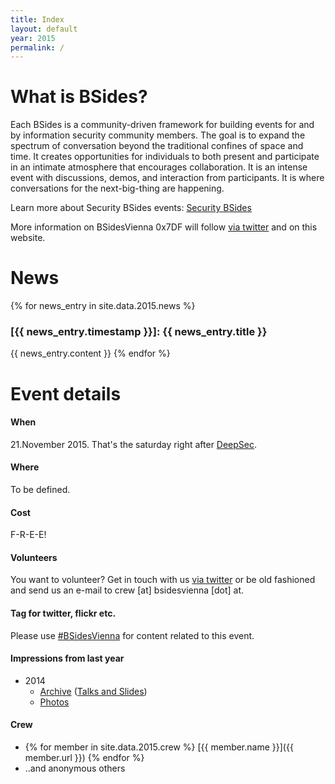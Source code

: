 ```yaml
---
title: Index
layout: default
year: 2015
permalink: /
---
```


# What is BSides?
Each BSides is a community-driven framework for building events for and by information security community members.  The goal is to expand the spectrum of conversation beyond the traditional confines of space and time.  It creates opportunities for individuals to both present and participate in an intimate atmosphere that encourages collaboration. It is an intense event with discussions, demos, and interaction from participants. It is where conversations for the next-big-thing are happening.

Learn more about Security BSides events: [Security BSides](http://www.securitybsides.com/)

More information on BSidesVienna 0x7DF will follow [via twitter](https://twitter.com/BSidesVienna) and on this website.

# News

{% for news_entry in site.data.2015.news %}
### [{{ news_entry.timestamp }}]: {{ news_entry.title }}
{{ news_entry.content }}
{% endfor %}


# Event details
#### When
21.November 2015. That's the saturday right after [DeepSec](https://deepsec.net/).

#### Where
To be defined.

#### Cost
F-R-E-E!

#### Volunteers
You want to volunteer? Get in touch with us [via twitter](https://twitter.com/BSidesVienna)
or be old fashioned and send us an e-mail to crew [at] bsidesvienna [dot] at.

#### Tag for twitter, flickr etc.
Please use [#BSidesVienna](https://twitter.com/search?q=bsidesvienna) for content related to this event.

#### Impressions from last year
* 2014
  - [Archive](archive/2014/) ([Talks and Slides](archive/2014/talks/))
  - [Photos](http://securityg33k.blogspot.sg/2014/12/bsidesvienna-conference-for-cyber-geeks.html)

#### Crew
* {% for member in site.data.2015.crew %} [{{ member.name }}]({{ member.url }}) {% endfor %}
* ..and anonymous others
